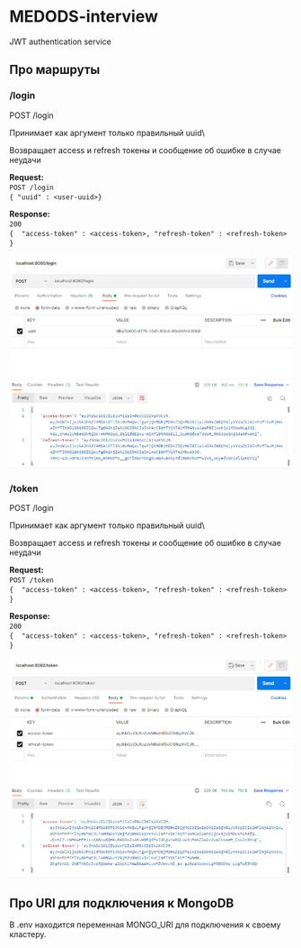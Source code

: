 # MEDODS-interview
JWT authentication service

## Про маршруты

### /login
POST /login

Принимает как аргумент только правильный uuid\

Возвращает access и refresh токены и сообщение об ошибке в случае неудачи

**Request:**<br>
`POST /login `<br>
`{ "uuid" : <user-uuid>}`

**Response:**<br>
`200`<br>
`{  "access-token" : <access-token>,
"refresh-token" : <refresh-token> }`

![img.png](readme/img.png)

### /token

POST /login

Принимает как аргумент только правильный uuid\

Возвращает access и refresh токены и сообщение об ошибке в случае неудачи

**Request:**<br>
`POST /token `<br>
`{  "access-token" : <access-token>,
    "refresh-token" : <refresh-token> }`

**Response:**<br>
`200`<br>
`{  "access-token" : <access-token>,
"refresh-token" : <refresh-token> }`

![img_1.png](readme/img_1.png)

## Про URI для подключения к MongoDB
В .env находится переменная MONGO_URI для подключения к своему кластеру.
